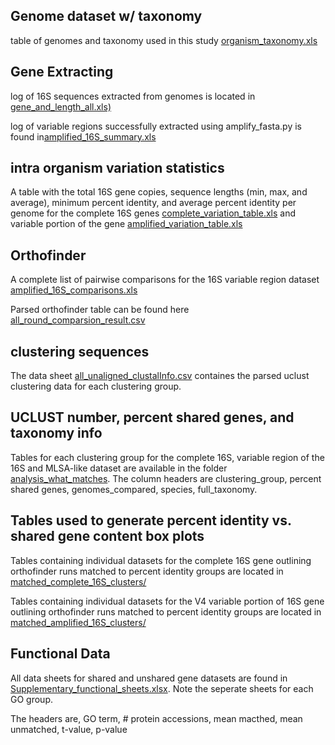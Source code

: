
## Genome dataset w/ taxonomy

table of genomes and taxonomy used in this study [organism_taxonomy.xls](https://github.com/Joseph7e/Marker-genes-as-predictors-of-shared-genomic-function/blob/master/Data/organism_taxonomy.xls)


## Gene Extracting

log of 16S sequences extracted from genomes is located in [gene_and_length_all.xls)](https://github.com/Joseph7e/Marker-genes-as-predictors-of-shared-genomic-function/blob/master/Data/gene_and_length_all.xls)



log of variable regions successfully extracted using amplify_fasta.py is found in[amplified_16S_summary.xls](https://github.com/Joseph7e/Marker-genes-as-predictors-of-shared-genomic-function/blob/master/Data/amplified_16S_summary.xls)


## intra organism variation statistics

A table with  the total 16S gene copies, sequence lengths (min, max, and average), minimum percent identity, and average percent identity per genome for the complete 16S genes [complete_variation_table.xls](https://github.com/Joseph7e/Marker-genes-as-predictors-of-shared-genomic-function/blob/master/Data/complete_variation_table.xls)  and variable portion of the gene [amplified_variation_table.xls](https://github.com/Joseph7e/Marker-genes-as-predictors-of-shared-genomic-function/blob/master/Data/amplified_variation_table.xls) 


## Orthofinder

A complete list of pairwise comparisons for the 16S variable region dataset [amplified_16S_comparisons.xls](https://github.com/Joseph7e/Marker-genes-as-predictors-of-shared-genomic-function/blob/master/Data/amplified_16S_comparisons.xls)


Parsed orthofinder table can be found here [all_round_comparsion_result.csv](https://github.com/Joseph7e/Marker-genes-as-predictors-of-shared-genomic-function/blob/master/Data/all_round_comparsion_result.csv)

## clustering sequences

The data sheet [all_unaligned_clustalInfo.csv](https://github.com/Joseph7e/Marker-genes-as-predictors-of-shared-genomic-function/blob/master/Data/all_unaligned_clustalInfo.csv) containes the parsed uclust clustering data for each clustering group.


## UCLUST number, percent shared genes, and taxonomy info

Tables for each clustering group for the complete 16S, variable region of the 16S and MLSA-like dataset are available in the folder [analysis_what_matches](https://github.com/Joseph7e/Marker-genes-as-predictors-of-shared-genomic-function/tree/master/Data/analysis_what_matches). The column headers are clustering_group, percent shared genes, genomes_compared, species, full_taxonomy.


## Tables used to generate percent identity vs. shared gene content box plots

Tables containing individual datasets for the complete 16S gene outlining orthofinder runs matched to percent identity groups are located in [matched_complete_16S_clusters/](https://github.com/Joseph7e/Marker-genes-as-predictors-of-shared-genomic-function/tree/master/Data/matched_complete_16S_clusters)

Tables containing individual datasets for the V4 variable portion of 16S gene outlining orthofinder runs matched to percent identity groups are located in [matched_amplified_16S_clusters/](https://github.com/Joseph7e/Marker-genes-as-predictors-of-shared-genomic-function/tree/master/Data/matched_amplified_16S_clusters)


## Functional Data

All data sheets for shared and unshared gene datasets are found in [Supplementary_functional_sheets.xlsx](https://github.com/Joseph7e/Marker-genes-as-predictors-of-shared-genomic-function/blob/master/Data/Supplementary_functional_sheets.xlsx). Note the seperate sheets for each GO group.

The headers are, GO term,	# protein accessions,	mean macthed, mean unmatched,	t-value,	p-value



